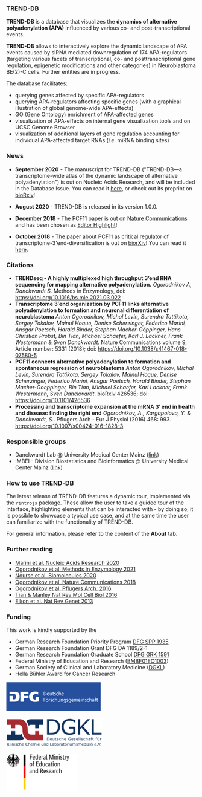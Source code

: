 </br></br>

### TREND-DB

**TREND-DB** is a database that visualizes the **dynamics of alternative polyadenylation (APA)** influenced by various co- and post-transcriptional events.

**TREND-DB** allows to interactively explore the dynamic landscape of APA events caused by siRNA mediated downregulation of 174 APA-regulators (targeting various facets of transcriptional, co- and posttranscriptional gene regulation, epigenetic modifications and other categories) in Neuroblastoma BE(2)-C cells. Further entities are in progress.

The database facilitates:

- querying genes affected by specific APA-regulators
- querying APA-regulators affecting specific genes (with a graphical illustration of global genome-wide APA-effects)
- GO (Gene Ontology) enrichment of APA-affected genes
- visualization of APA-effects on internal gene visualization tools and on UCSC Genome Browser
- visualization of additional layers of gene regulation accounting for individual APA-affected target RNAs (*i.e.* miRNA binding sites) 

### News

- **September 2020** - The manuscript for TREND-DB ("TREND-DB—a transcriptome-wide atlas of the dynamic landscape of alternative polyadenylation") is out on Nucleic Acids Research, and will be included in the Database Issue. You can read it <a href="https://academic.oup.com/nar/advance-article/doi/10.1093/nar/gkaa722/5911742" target="_blank">here</a>, or check out its preprint on <a href="https://www.biorxiv.org/content/10.1101/2020.08.04.235804v2" target="_blank">bioRxiv</a>!

- **August 2020** - TREND-DB is released in its version 1.0.0.

- **December 2018** - The PCF11 paper is out on <a href="https://www.nature.com/articles/s41467-018-07580-5"  target="_blank">Nature Communications</a> and has been chosen as <a href="https://www.nature.com/collections/bhkhbxstgj" target="_blank">Editor Highlight</a>!
- **October 2018** - The paper about PCF11 as critical regulator of transcriptome-3'end-diversification is out on [biorXiv](https://www.biorxiv.org)! You can read it <a href="https://www.biorxiv.org/content/early/2018/10/18/426536" target="_blank">here</a>.

### Citations

- **TRENDseq - A highly multiplexed high throughput 3’end RNA sequencing for mapping alternative polyadenylation.** 
  *Ogorodnikov A, Danckwardt S.*
  Methods in Enzymology, doi: https://doi.org/10.1016/bs.mie.2021.03.022
- **Transcriptome 3′end organization by PCF11 links alternative polyadenylation to formation and neuronal differentiation of neuroblastoma**
  *Anton Ogorodnikov, Michal Levin, Surendra Tattikota, Sergey Tokalov, Mainul Hoque, Denise Scherzinger, Federico Marini, Ansgar Poetsch, Harald Binder, Stephan Macher-Göppinger, Hans Christian Probst, Bin Tian, Michael Schaefer, Karl J. Lackner, Frank Westermann & Sven Danckwardt*.
  Nature Communications volume 9, Article number: 5331 (2018); doi: https://doi.org/10.1038/s41467-018-07580-5
- **PCF11 connects alternative polyadenylation to formation and spontaneous regression of neuroblastoma**
  *Anton Ogorodnikov, Michal Levin, Surendra Tattikota, Sergey Tokalov, Mainul Hoque, Denise Scherzinger, Federico Marini, Ansgar Poetsch, Harald Binder, Stephan Macher-Goeppinger, Bin Tian, Michael Schaefer, Karl Lackner, Frank Westermann, Sven Danckwardt*. 
  bioRxiv 426536; doi: https://doi.org/10.1101/426536
- **Processing and transcriptome expansion at the mRNA 3′ end in health and disease: finding the right end**
  *Ogorodnikov, A., Kargapolova, Y. & Danckwardt, S.*. Pflugers Arch - Eur J Physiol (2016) 468: 993.
  https://doi.org/10.1007/s00424-016-1828-3

### Responsible groups </br>

- Danckwardt Lab @ University Medical Center Mainz (<a href="https://www.unimedizin-mainz.de/cth/professuren-arbeitsgruppen/prof-danckwardt.html" target="_blank">link</a>) 
- IMBEI - Division Biostatistics and Bioinformatics @ University Medical Center Mainz (<a href="http://www.unimedizin-mainz.de/imbei/biostatistics-bioinformatics/welcome.html?L=1" target="_blank">link</a>) 


### How to use **TREND-DB**

The latest release of TREND-DB features a dynamic tour, implemented via the `rintrojs` package.
These allow the user to take a guided tour of the interface, highlighting elements that can be interacted with - by doing so, it is possible to showcase a typical use case, and at the same time the user can familiarize with the functionality of TREND-DB.

For general information, please refer to the content of the **About** tab.

### Further reading

- <a href="https://academic.oup.com/nar/advance-article/doi/10.1093/nar/gkaa722/5911742" target="_blank">Marini et al. Nucleic Acids Research 2020</a>
- <a href="https://doi.org/10.1016/bs.mie.2021.03.022" target="_blank">Ogorodnikov et al. Methods in Enzymology 2021</a>
- <a href="https://www.mdpi.com/2218-273X/10/6/915" target="_blank">Nourse et al. Biomolecules 2020</a>
- <a href="https://www.nature.com/articles/s41467-018-07580-5" target="_blank">Ogorodnikov et al. Nature Communications 2018</a>
- <a href="http://doi.org/10.1007/s00424-016-1828-3" target="_blank">Ogorodnikov et al. Pflugers Arch. 2016</a>
- <a href="http://doi.org/10.1038/nrm.2016.116" target="_blank">Tian & Manley Nat Rev Mol Cell Biol 2016</a> 
- <a href="http://doi.org/10.1038/nrg3482" target="_blank">Elkon et al. Nat Rev Genet 2013</a>

### Funding

This work is kindly supported by the

* German Research Foundation Priority Program [DFG SPP 1935](https://spp1935.uni-koeln.de)
* German Research Foundation Grant DFG DA 1189/2-1 
* German Research Foundation Graduate School [DFG GRK 1591](https://www.medizin.uni-halle.de/forschung/forschungsverbuende/grk-1591-posttranskriptionelle-regulation-der-genexpression-mechanismen-und-rolle-in-der-pathogenese)
* Federal Ministry of Education and Research ([BMBF01EO1003](https://www.unimedizin-mainz.de/cth/overview.html?L=1))
* German Society of Clinical and Laboratory Medicine ([DGKL](https://www.dgkl.de/en/))
* Hella Bühler Award for Cancer Research

<img src="logo_dfg.png" alt="logo of DFG" height = 75/></br>  
<img src="logo_dgkl_v2.png" alt="logo of DGKL" height = 75/></br>  
<img src="logo_bmbf.png" alt="logo of BMBF" height = 100/>

